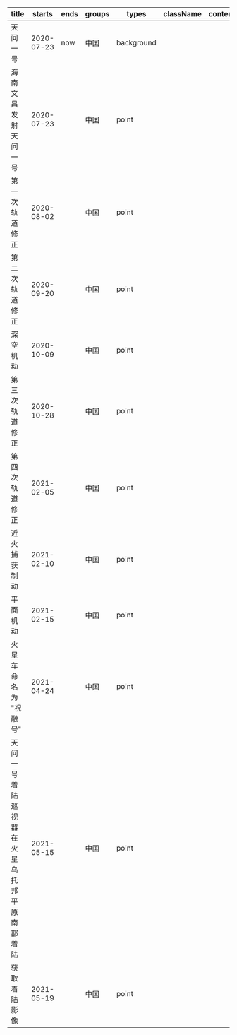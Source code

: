 title | starts | ends | groups | types | className | contents
-- | -- |-- |-- |-- | -- | --
天问一号 | 2020-07-23 | now| 中国 |background| |
海南文昌发射天问一号 | 2020-07-23 | | 中国 |point| |
第一次轨道修正 | 2020-08-02 | | 中国 |point | |
第二次轨道修正 | 2020-09-20 | | 中国 |point  | |
深空机动 | 2020-10-09 || 中国 |point  | |
第三次轨道修正 | 2020-10-28 | | 中国 |point  | |
第四次轨道修正 | 2021-02-05 | | 中国 |point  | |
近火捕获制动 | 2021-02-10 | | 中国 |point  | |
平面机动 | 2021-02-15 | | 中国 | point  | |
火星车命名为 "祝融号" | 2021-04-24 | | 中国 |point  | |
天问一号着陆巡视器在火星乌托邦平原南部着陆 | 2021-05-15 | | 中国 |point  | |
获取着陆影像 | 2021-05-19 | | 中国 |point  | |
